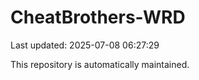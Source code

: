 # CheatBrothers-WRD

Last updated: 2025-07-08 06:27:29

This repository is automatically maintained.
